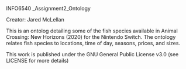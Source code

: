INFO6540 _Assignment2_Ontology

Creator: Jared McLellan

This is an ontolog detailing some of the fish species available in Animal Crossing: New Horizons (2020) for the Nintendo Switch. The ontology relates fish species to locations, time of day, seasons, prices, and sizes.

This work is published under the GNU General Public License v3.0 (see LICENSE for more details)
